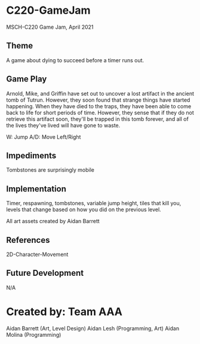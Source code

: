 # C220-GameJam
MSCH-C220 Game Jam, April 2021

## Theme
A game about dying to succeed before a timer runs out.

## Game Play

Arnold, Mike, and Griffin have set out to uncover a lost artifact in the ancient tomb of Tutrun. However, they soon found that strange things have started happening. When they have died to the traps, they have been able to come back to life for short periods of time. However, they sense that if they do not retrieve this artifact soon, they'll be trapped in this tomb forever, and all of the lives they've lived will have gone to waste.


W: Jump
A/D: Move Left/Right

## Impediments
Tombstones are surprisingly mobile

## Implementation
Timer, respawning, tombstones, variable jump height, tiles that kill you, levels that change based on how you did on the previous level.

All art assets created by Aidan Barrett

## References
2D-Character-Movement

## Future Development
N/A

# Created by: Team AAA
Aidan Barrett (Art, Level Design)
Aidan Lesh (Programming, Art)
Aidan Molina (Programming)
